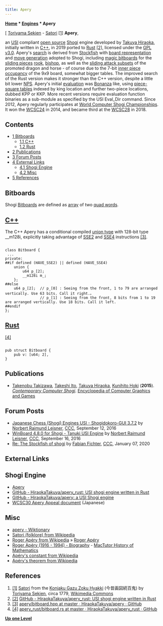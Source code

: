 ```yaml
---
title: Apery
---
```

**[Home](Home "Home") * [Engines](Engines "Engines") * Apery**

\[ [Toriyama Sekien](Category:Toriyama_Sekien "Category:Toriyama Sekien") - [Satori](<https://en.wikipedia.org/wiki/Satori_(folklore)>) <a id="cite-note-1" href="#cite-ref-1">[1]</a>
**Apery**,

an [USI](USI "USI") compliant [open source](Category:Open_Source "Category:Open Source") [Shogi](Shogi "Shogi") engine developed by [Takuya Hiraoka](Takuya_Hiraoka "Takuya Hiraoka"),
initially written in [C++](Cpp "Cpp"), in 2019 ported to [Rust](Rust "Rust") <a id="cite-note-2" href="#cite-ref-2">[2]</a>,
licensed under the [GPL v3.0](Free_Software_Foundation#GPL "Free Software Foundation"). Apery's [search](Search "Search") is derived from [Stockfish](Stockfish "Stockfish") with [board representation](Board_Representation "Board Representation") and [move generation](Move_Generation "Move Generation") adopted to Shogi,
including [magic bitboards](Magic_Bitboards "Magic Bitboards") for the [sliding pieces](Sliding_Pieces "Sliding Pieces") [rook](Rook "Rook"), [bishop](Bishop "Bishop"), as well as the [sliding attack subsets](Sliding_Piece_Attacks "Sliding Piece Attacks") of the promoted dragon and horse - of course due to the 7-bit [inner piece occupancy](First_Rank_Attacks#TheOuterSquares "First Rank Attacks") of the 9x9 board, somewhat bigger tables.
The improved search of the Rust version makes it stronger than the C++ version, despite a little bit lower [NPS](Nodes_per_Second "Nodes per Second").
Apery's initial [evaluation](Evaluation "Evaluation") was [Bonanza](Bonanza "Bonanza") like, using [piece-square tables](Piece-Square_Tables "Piece-Square Tables") indexed by king location and further two-piece locations, dubbed KPP or KKP.
More recent versions require evaluation function binaries as a sub-module as specified by the USI Eval_Dir command.
Since 2012, Apery regularly participates at [World Computer Shogi Championships](World_Computer_Shogi_Championship "World Computer Shogi Championship"). It won the [WCSC24](index.php?title=WCSC24&action=edit&redlink=1 "WCSC24 (page does not exist)") in 2014, and became third at the [WCSC28](index.php?title=WCSC28&action=edit&redlink=1 "WCSC28 (page does not exist)") in 2018.

## Contents

- [1 Bitboards](#bitboards)
  - [1.1 C++](#c.2b.2b)
  - [1.2 Rust](#rust)
- [2 Publications](#publications)
- [3 Forum Posts](#forum-posts)
- [4 External Links](#external-links)
  - [4.1 Shogi Engine](#shogi-engine)
  - [4.2 Misc](#misc)
- [5 References](#references)

## Bitboards

Shogi [Bitboards](Bitboards "Bitboards") are defined as [array](Array "Array") of two [quad words](Quad_Word "Quad Word").

## [C++](Cpp "Cpp")

The C++ Apery has a conditional compiled [union type](https://en.wikipedia.org/wiki/Union_type) with 128-bit type \_\_m128i,
explicitly taking advantage of [SSE2](SSE2 "SSE2") and [SSE4](SSE4 "SSE4") instructions <a id="cite-note-3" href="#cite-ref-3">[3]</a>.

```

class Bitboard {
 ...
private:
##if defined (HAVE_SSE2) || defined (HAVE_SSE4)
    union {
        u64 p_[2];
        __m128i m_;
    };
##else
    u64 p_[2];  // p_[0] : Seeing from the front, 1 to 79 are arranged vertically. Use 63 bits. Call it right.。
                // p_[1] : Seeing from the front, 8 bits from 1 to 19 are arranged vertically. Use 18 bits. Call it left.
##endif
};

```

## [Rust](Rust "Rust")

<a id="cite-note-4" href="#cite-ref-4">[4]</a>

```

pub struct Bitboard {
    pub v: [u64; 2],
}

```

## Publications

- [Takenobu Takizawa](Takenobu_Takizawa "Takenobu Takizawa"), [Takeshi Ito](Takeshi_Ito "Takeshi Ito"), [Takuya Hiraoka](Takuya_Hiraoka "Takuya Hiraoka"), [Kunihito Hoki](Kunihito_Hoki "Kunihito Hoki") (**2015**). *[Contemporary Computer Shogi](https://link.springer.com/referenceworkentry/10.1007/978-3-319-08234-9_22-1)*. [Encyclopedia of Computer Graphics and Games](https://link.springer.com/referencework/10.1007/978-3-319-08234-9)

## Forum Posts

- [Japanese Chess (Shogi) Engines USI - Shogidokoro-GUI 3.7.2](http://www.talkchess.com/forum3/viewtopic.php?f=2&t=61407) by [Norbert Raimund Leisner](Norbert_Raimund_Leisner "Norbert Raimund Leisner"), [CCC](CCC "CCC"), September 12, 2016
- [WinBoard 4.8.0 for Shogi - Tanuki USI Engine](http://www.talkchess.com/forum3/viewtopic.php?f=2&t=61441) by [Norbert Raimund Leisner](Norbert_Raimund_Leisner "Norbert Raimund Leisner"), [CCC](CCC "CCC"), September 16, 2016
- [Re: The Stockfish of shogi](http://www.talkchess.com/forum3/viewtopic.php?f=2&t=72754&start=1) by [Fabian Fichter](index.php?title=Fabian_Fichter&action=edit&redlink=1 "Fabian Fichter (page does not exist)"), [CCC](CCC "CCC"), January 07, 2020

## External Links

## Shogi Engine

- [Apery](https://hiraokatakuya.github.io/apery/)
- [GitHub - HiraokaTakuya/apery_rust: USI shogi engine written in Rust](https://github.com/HiraokaTakuya/apery_rust)
- [GitHub - HiraokaTakuya/apery: a USI Shogi engine](https://github.com/HiraokaTakuya/apery)
- [WCSC30 Apery Appeal document](https://www.apply.computer-shogi.org/wcsc30/appeal/Apery/apery_appeal_wcsc30.html) (Japanese)

## Misc

- [apery - Wiktionary](https://en.wiktionary.org/wiki/apery)
- [Satori (folklore) from Wikipedia](<https://en.wikipedia.org/wiki/Satori_(folklore)>)
- [Roger Apéry from Wikipedia](https://en.wikipedia.org/wiki/Roger_Ap%C3%A9ry) » [Roger Apéry](Mathematician#RApery "Mathematician")
- [Roger Apéry (1916 - 1994) - Biography](https://mathshistory.st-andrews.ac.uk/Biographies/Apery/) - [MacTutor History of Mathematics](https://en.wikipedia.org/wiki/MacTutor_History_of_Mathematics_archive)
- [Apéry's constant from Wikipedia](https://en.wikipedia.org/wiki/Ap%C3%A9ry%27s_constant)
- [Apéry's theorem from Wikipedia](https://en.wikipedia.org/wiki/Ap%C3%A9ry%27s_theorem)

## References

1. <a id="cite-ref-1" href="#cite-note-1">[1]</a>  [Satori](<https://en.wikipedia.org/wiki/Satori_(folklore)>) from the [Konjaku Gazu Zoku Hyakki](https://en.wikipedia.org/wiki/Konjaku_Gazu_Zoku_Hyakki) (今昔画図続百鬼) by [Toriyama Sekien](Category:Toriyama_Sekien "Category:Toriyama Sekien"), circa 1779, [Wikimedia Commons](https://en.wikipedia.org/wiki/Wikimedia_Commons)
1. <a id="cite-ref-2" href="#cite-note-2">[2]</a> [GitHub - HiraokaTakuya/apery_rust: USI shogi engine written in Rust](https://github.com/HiraokaTakuya/apery_rust)
1. <a id="cite-ref-3" href="#cite-note-3">[3]</a> [apery/bitboard.hpp at master · HiraokaTakuya/apery · GitHub](https://github.com/HiraokaTakuya/apery/blob/master/src/bitboard.hpp)
1. <a id="cite-ref-4" href="#cite-note-4">[4]</a> [apery_rust/bitboard.rs at master · HiraokaTakuya/apery_rust · GitHub](https://github.com/HiraokaTakuya/apery_rust/blob/master/src/bitboard.rs#L6)

**[Up one Level](Engines "Engines")**

